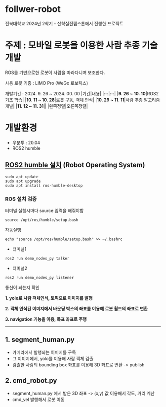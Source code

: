 # follwer-robot
전북대학교 2024년 2학기 - 산학실전캡스톤에서 진행한 프로젝트

# 주제 : 모바일 로봇을 이용한 사람 추종 기술 개발
ROS를 기반으로한 로봇이 사람을 따라다니며 보조한다.

사용 로봇 기종 : LIMO Pro (WeGo 로보틱스)

개발기간 : 2024. 9. 26 ~ 2024. 00. 00
|기간|내용|
|:-:|:-:|
|**9. 26 ~ 10. 10**|ROS2 기초 학습|
|**10. 11 ~ 10. 28**|로봇 구동, 객체 인식|
|**10. 29 ~ 11. 11**|사람 추종 알고리즘 개발|
|**11. 12 ~ 11. 31**||
|왼쪽정렬|오른쪽정렬|


# 개발환경
* 우분투 : 20.04
* ROS2 humble
## [ROS2 humble 설치](https://docs.ros.org/en/humble/Installation/Ubuntu-Install-Debs.html#) (Robot Operating System)
```
sudo apt update
sudo apt upgrade
sudo apt install ros-humble-desktop
```
### ROS 설치 검증

터미널 실행시마다 source 입력을 해줘야함
```
source /opt/ros/humble/setup.bash
```
자동실행
```
echo "source /opt/ros/humble/setup.bash" >> ~/.bashrc
```
* 터미널1
```
ros2 run demo_nodes_py talker
```
* 터미널2
```
ros2 run demo_nodes_py listener
```
통신이 되는지 확인

**1. yolo로 사람 객체인식, 토픽으로 이미지를 발행**

**2. 객체 인식된 이미지에서 바운딩 박스의 좌표를 이용해 로봇 월드의 좌표로 변환**

**3. navigation 기능을 이용, 목표 좌표로 주행**

---

## 1. segment_human.py
- 카메라에서 발행되는 이미지를 구독
- 그 이미지에서, yolo를 이용해 사람 객체 검출
- 검출한 사람의 bounding box 좌표를 이용해 3D 좌표로 변환 -> publish

## 2. cmd_robot.py
- segment_human.py 에서 받은 3D 좌표 -> (x,y) 값 이용해서 각도, 거리 계산
- cmd_vel 발행해서 로봇 이동
